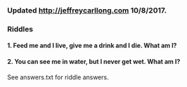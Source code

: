 ### Updated http://jeffreycarllong.com 10/8/2017.


### Riddles 

#### 1. Feed me and I live, give me a drink and I die. What am I?

#### 2. You can see me in water, but I never get wet. What am I?

See answers.txt for riddle answers.
